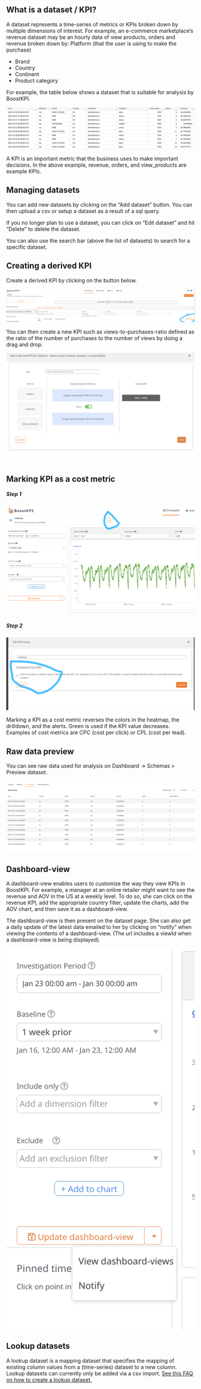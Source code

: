 

## What is a dataset / KPI?

A dataset represents a time-series of metrics or KPIs broken down by 
multiple dimensions of interest. For example, an e-commerce marketplace’s revenue dataset may be 
an hourly data of view products, orders and revenue broken down by:
Platform (that the user is using to make the purchase)
- Brand
- Country
- Continent
- Product category

For example, the table below shows a dataset that is suitable for 
analysis by BoostKPI.

![Dataset preview table](../images/dataset-preview.png)

A KPI is an important metric that the business uses to make important 
decisions. In the above example, revenue, orders, and view_products 
are example KPIs.

## Managing datasets

You can add new datasets by clicking on the “Add dataset” button. You can then upload 
a csv or setup a dataset as a result of a sql query. 

If you no longer plan to use a dataset, you can click on “Edit dataset” and hit “Delete” to delete the dataset.

You can also use the search bar (above the list of datasets) to search for a specific dataset.


## Creating a derived KPI

Create a derived KPI by clicking on the button below.

![Derived KPI button: image](../images/derived-kpi.png)

You can then create a new KPI such as views-to-purchases-ratio defined as 
the ratio of the number of purchases to the number of views by doing a 
drag and drop.

![Derived KPI modal: image](../images/derived-kpi-modal.png)

## Marking KPI as a cost metric

##### Step 1

![Inverse metric - step 1: image](../images/inverse-step-1.png)

##### Step 2

![Inverse metric - step 2: image](../images/inverse-step-2.png)

Marking a KPI as a cost metric reverses the colors in the heatmap, the 
drilldown, and the alerts. Green is used if the KPI value decreases. 
Examples of cost metrics are CPC (cost per click) or CPL (cost per lead).

## Raw data preview

You can see raw data used for analysis on Dashboard -> Schemas > Preview dataset.

![Preview dataset - raw data: image](../images/preview-dataset-raw.png)

## Dashboard-view

A dashboard-view enables users to customize the way they view KPIs in 
BoostKPI. For example, a manager at an online retailer might want to 
see the revenue and AOV in the US at a weekly level. To do so, she 
can click on the revenue KPI, add the appropriate country filter, update 
the charts, add the AOV chart, and then save it as a dashboard-view.

The dashboard-view is then present on the dataset page. She can also get 
a daily update of the latest data emailed to her by clicking on “notify” 
when viewing the contents of a dashboard-view. (The url includes a viewId 
when a dashboard-view is being displayed).

![Creation of dashboard view: image](../images/dashboard-view.png)

## Lookup datasets

A lookup dataset is a mapping dataset that specifies the mapping of 
existing column values from a (time-series) dataset to a new column. 
Lookup datasets can currently only be added via a csv import. 
[See this FAQ on how to create a lookup dataset.](https://docs.google.com/document/d/1MLp3H8wR96DU6Os1k1fL6aZvSQTKbAYIrNmRTiW51HQ/edit#heading=h.3sp3509u29n6)